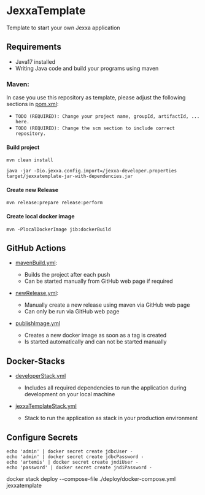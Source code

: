# JexxaTemplate
Template to start your own Jexxa application 

## Requirements
* Java17 installed
* Writing Java code and build your programs using maven


### Maven:

In case you use this repository as template, please adjust the following sections in [pom.xml](pom.xml):
- `TODO (REQUIRED): Change your project name, groupId, artifactId, ... here.`
- `TODO (REQUIRED): Change the scm section to include correct repository.`

#### Build project
```shell
mvn clean install

java -jar -Dio.jexxa.config.import=/jexxa-developer.properties target/jexxatemplate-jar-with-dependencies.jar 
```

#### Create new Release
```shell
mvn release:prepare release:perform
```

#### Create local docker image
```shell
mvn -PlocalDockerImage jib:dockerBuild
```


## GitHub Actions 

- [mavenBuild.yml](.github/workflows/mavenBuild.yml): 
  - Builds the project after each push
  - Can be started manually from GitHub web page if required 
  
- [newRelease.yml](.github/workflows/newRelease.yml):
  - Manually create a new release using maven via GitHub web page
  - Can only be run via GitHub web page
  
- [publishImage.yml](.github/workflows/publishImage.yml)
  - Creates a new docker image as soon as a tag is created 
  - Is started automatically and can not be started manually
    
## Docker-Stacks 

- [developerStack.yml](deploy/developerStack.yml)
  - Includes all required dependencies to run the application during development on your local machine

- [jexxaTemplateStack.yml](deploy/docker-compose.yml)
  - Stack to run the application as stack in your production environment 



## Configure Secrets 

```shell
echo 'admin' | docker secret create jdbcUser -
echo 'admin' | docker secret create jdbcPassword -
echo 'artemis' | docker secret create jndiUser -
echo 'password' | docker secret create jndiPassword -
```

docker stack deploy --compose-file ./deploy/docker-compose.yml jexxatemplate
